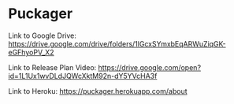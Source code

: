 # Puckager

Link to Google Drive: https://drive.google.com/drive/folders/1lGcxSYmxbEqARWuZiqGK-eGFhyoPV_X2

Link to Release Plan Video: https://drive.google.com/open?id=1L1Ux1wvDLdJQWcXktM92n-dY5YVcHA3f

Link to Heroku: https://puckager.herokuapp.com/about

